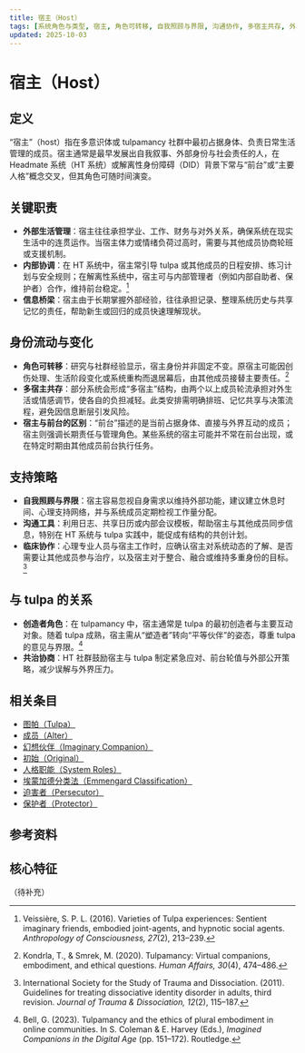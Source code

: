 ```yaml
---
title: 宿主（Host）
tags: [系统角色与类型, 宿主, 角色可转移, 自我照顾与界限, 沟通协作, 多宿主共存, 外部生活管理, 宿主与前台的区别]
updated: 2025-10-03
---
```


# 宿主（Host）

## 定义

“宿主”（host）指在多意识体或 tulpamancy 社群中最初占据身体、负责日常生活管理的成员。宿主通常是最早发展出自我叙事、外部身份与社会责任的人，在 Headmate 系统（HT 系统）或解离性身份障碍（DID）背景下常与“前台”或“主要人格”概念交叉，但其角色可随时间演变。

## 关键职责

- **外部生活管理**：宿主往往承担学业、工作、财务与对外关系，确保系统在现实生活中的连贯运作。当宿主体力或情绪负荷过高时，需要与其他成员协商轮班或支援机制。
- **内部协调**：在 HT 系统中，宿主常引导 tulpa 或其他成员的日程安排、练习计划与安全规则；在解离性系统中，宿主可与内部管理者（例如内部自助者、保护者）合作，维持前台稳定。[^veissiere2016]
- **信息桥梁**：宿主由于长期掌握外部经验，往往承担记录、整理系统历史与共享记忆的责任，帮助新生或回归的成员快速理解现状。

## 身份流动与变化

- **角色可转移**：研究与社群经验显示，宿主身份并非固定不变。原宿主可能因创伤处理、生活阶段变化或系统重构而退居幕后，由其他成员接替主要责任。[^kondrla2020]
- **多宿主共存**：部分系统会形成“多宿主”结构，由两个以上成员轮流承担对外生活或情感调节，使各自的负担减轻。此类安排需明确排班、记忆共享与决策流程，避免因信息断层引发风险。
- **宿主与前台的区别**：“前台”描述的是当前占据身体、直接与外界互动的成员；宿主则强调长期责任与管理角色。某些系统的宿主可能并不常在前台出现，或在特定时期由其他成员前台执行任务。

## 支持策略

- **自我照顾与界限**：宿主容易忽视自身需求以维持外部功能，建议建立休息时间、心理支持网络，并与系统成员定期检视工作量分配。
- **沟通工具**：利用日志、共享日历或内部会议模板，帮助宿主与其他成员同步信息，特别在 HT 系统与 tulpa 实践中，能促成有结构的共创计划。
- **临床协作**：心理专业人员与宿主工作时，应确认宿主对系统动态的了解、是否需要让其他成员参与治疗，以及宿主对于整合、融合或维持多重身份的目标。[^isstd2011]

## 与 tulpa 的关系

- **创造者角色**：在 tulpamancy 中，宿主通常是 tulpa 的最初创造者与主要互动对象。随着 tulpa 成熟，宿主需从“塑造者”转向“平等伙伴”的姿态，尊重 tulpa 的意见与界限。[^bell2023]
- **共治协商**：HT 社群鼓励宿主与 tulpa 制定紧急应对、前台轮值与外部公开策略，减少误解与外界压力。

## 相关条目

- [图帕（Tulpa）](/entries/Tulpa.md)
- [成员（Alter）](/entries/Alter.md)
- [幻想伙伴（Imaginary Companion）](/entries/Imaginary-Companion.md)
- [初始（Original）](/entries/Original.md)
- [人格职能（System Roles）](/entries/System-Roles.md)
- [埃蒙加德分类法（Emmengard Classification）](/entries/Emmengard-Classification.md)
- [迫害者（Persecutor）](/entries/Persecutor.md)
- [保护者（Protector）](/entries/Protector.md)

## 参考资料

[^veissiere2016]: Veissière, S. P. L. (2016). Varieties of Tulpa experiences: Sentient imaginary friends, embodied joint-agents, and hypnotic social agents. *Anthropology of Consciousness, 27*(2), 213–239.
[^kondrla2020]: Kondrla, T., & Smrek, M. (2020). Tulpamancy: Virtual companions, embodiment, and ethical questions. *Human Affairs, 30*(4), 474–486.
[^isstd2011]: International Society for the Study of Trauma and Dissociation. (2011). Guidelines for treating dissociative identity disorder in adults, third revision. *Journal of Trauma & Dissociation, 12*(2), 115–187.
[^bell2023]: Bell, G. (2023). Tulpamancy and the ethics of plural embodiment in online communities. In S. Coleman & E. Harvey (Eds.), *Imagined Companions in the Digital Age* (pp. 151–172). Routledge.

## 核心特征

（待补充）
